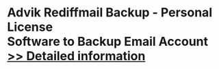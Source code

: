 # Advik Rediffmail Backup - Personal License<br />Software to Backup Email Account<br />[>> Detailed information](https://secure.shareit.com/shareit/product.html?productid=300809301&affiliateid=200057808)